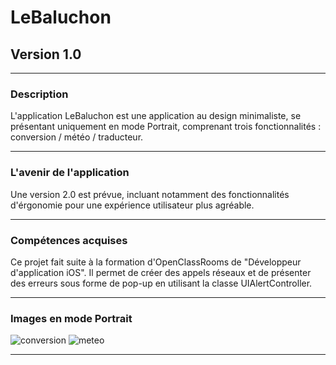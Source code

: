 <h1>LeBaluchon</h1>
<h2>Version 1.0</h2>
<hr>
<h3>Description</h3>
<p>
L'application LeBaluchon est une application au design minimaliste, se présentant uniquement en mode Portrait, comprenant trois fonctionnalités :  conversion / météo / traducteur.
<p>
<hr>
<h3> L'avenir de l'application</h3>
Une version 2.0 est prévue, incluant notamment des fonctionnalités d'érgonomie pour une expérience utilisateur plus agréable.
<p>
<hr>
<h3>Compétences acquises</h3>
Ce projet fait suite à la formation d'OpenClassRooms de "Développeur d'application iOS". Il permet de créer des appels réseaux et de présenter des erreurs sous forme de pop-up en utilisant la classe UIAlertController.
<p>
<hr>
<h3>Images en mode Portrait</h3>
<p>
 
![conversion](https://user-images.githubusercontent.com/78477762/147921192-da156e0d-5c6c-41e6-a764-c7c43e803bc5.png)
![meteo](https://user-images.githubusercontent.com/78477762/147921303-f735f51c-0315-432a-8fb1-420039075607.png)

 <hr>
